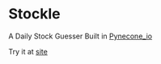 # Stockle
A Daily Stock Guesser Built in [Pynecone_io](https://pynecone.io/)

Try it at [site](https://site)